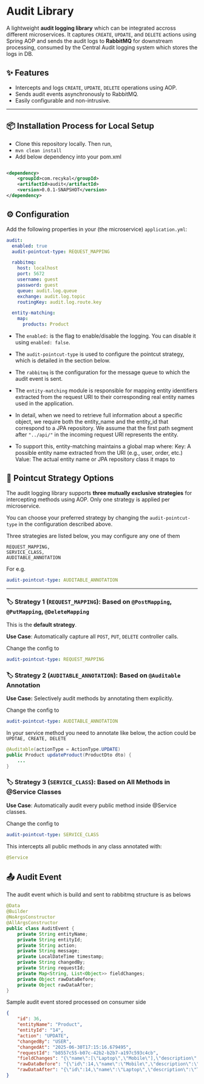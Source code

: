 # Audit Library

A lightweight **audit logging library** which can be integrated accross different microservices. It captures `CREATE`, `UPDATE`, and `DELETE` actions using Spring AOP and sends the audit logs to **RabbitMQ** for downstream processing, consumed by the Central Audit logging system which stores the logs in DB.

## ✨ Features

- Intercepts and logs `CREATE`, `UPDATE`, `DELETE` operations using AOP.
- Sends audit events asynchronously to RabbitMQ.
- Easily configurable and non-intrusive.
---

## 📦 Installation Process for Local Setup

- Clone this repository locally. Then run,
- ```mvn clean install```
- Add below dependency into your pom.xml
```xml

<dependency>
    <groupId>com.recykal</groupId>
    <artifactId>audit</artifactId>
    <version>0.0.1-SNAPSHOT</version>
</dependency>

```

## ⚙️ Configuration

Add the following properties in your (the microservice) `application.yml`:

``` yaml
audit:
  enabled: true
  audit-pointcut-type: REQUEST_MAPPING

  rabbitmq:
    host: localhost
    port: 5672
    username: guest
    password: guest
    queue: audit.log.queue
    exchange: audit.log.topic
    routingKey: audit.log.route.key

  entity-matching:
    map:
      products: Product
```
- The `enabled:` is the flag to enable/disable the logging. You can disable it using `enabled: false`.

- The `audit-pointcut-type` is used to configure the pointcut strategy,  which is detailed in the section below.

- The `rabbitmq` is the configuration for the message queue to which the audit event is sent.

- The `entity-matching` module is responsible for mapping entity identifiers extracted from the request URI to their corresponding real entity names used in the application.

- In detail, when we need to retrieve full information about a specific object, we require both the entity_name and the entity_id that correspond to a JPA repository. We assume that the first path segment after `"../api/"` in the incoming request URI represents the entity.

- To support this, entity-matching maintains a global map where:
    Key: A possible entity name extracted from the URI (e.g., user, order, etc.)
    Value: The actual entity name or JPA repository class it maps to


## 🔀 Pointcut Strategy Options

The audit logging library supports **three mutually exclusive strategies** for intercepting methods using AOP. Only one strategy is applied per microservice.

You can choose your preferred strategy by changing the ```audit-pointcut-type``` in the configuration described above.

Three strategies are listed below, you may configure any one of them
```
REQUEST_MAPPING,
SERVICE_CLASS,
AUDITABLE_ANNOTATION
```

For e.g. 
``` yaml
audit-pointcut-type: AUDITABLE_ANNOTATION
```

---

### 🏷️ Strategy 1 (```REQUEST_MAPPING```): Based on `@PostMapping`, `@PutMapping`, `@DeleteMapping`

This is the **default strategy**.

**Use Case**: Automatically capture all `POST`, `PUT`, `DELETE` controller calls.

Change the config to 
``` yaml
audit-pointcut-type: REQUEST_MAPPING
```


### 🏷️ Strategy 2 (```AUDITABLE_ANNOTATION```): Based on `@Auditable` Annotation

**Use Case:** Selectively audit methods by annotating them explicitly.

Change the config to 
``` yaml
audit-pointcut-type: AUDITABLE_ANNOTATION
```

In your service method you need to annotate like below, the action could be ```UPDTAE, CREATE, DELETE```

```java
@Auditable(actionType = ActionType.UPDATE)
public Product updateProduct(ProductDto dto) {
    ...
}
```

### 🏷️ Strategy 3 (```SERVICE_CLASS```): Based on All Methods in @Service Classes
**Use Case**: Automatically audit every public method inside @Service classes.

Change the config to 
``` yaml
audit-pointcut-type: SERVICE_CLASS
```

This intercepts all public methods in any class annotated with:

```java
@Service
```

## 📤 Audit Event
The audit event which is build and sent to rabbitmq structure is as belows

```java
@Data
@Builder
@NoArgsConstructor
@AllArgsConstructor
public class AuditEvent {
    private String entityName;
    private String entityId;
    private String action;
    private String message;
    private LocalDateTime timestamp;
    private String changedBy;
    private String requestId;
    private Map<String, List<Object>> fieldChanges;
    private Object rawDataBefore;
    private Object rawDataAfter;
}
```

Sample audit event stored processed on consumer side
```json
{
    "id": 36,
    "entityName": "Product",
    "entityId": "14",
    "action": "UPDATE",
    "changedBy": "USER",
    "changedAt": "2025-06-30T17:15:16.679495",
    "requestId": "b8557c55-b07c-42b2-b2b7-a197c593c4cb",
    "fieldChanges": "{\"name\":[\"Laptop\",\"Mobile\"],\"description\":[\"Touch screen!!\",\"64MP camera\"],\"price\":[20.0,20000.0],\"quantity\":[2,20],\"imageUrl\":[\"https://www.laptop.com\",\"https://www.mobile.com\"],\"createdAt\":[\"2025-06-30T17:14:44.329165\",\"2025-06-30T17:14:44.329164781\"],\"updatedAt\":[\"2025-06-30T17:15:16.679495283\",null]}",
    "rawDataBefore": "{\"id\":14,\"name\":\"Mobile\",\"description\":\"64MP camera\",\"price\":20000.0,\"quantity\":20,\"imageUrl\":\"https://www.mobile.com\",\"createdAt\":\"2025-06-30T17:14:44.329164781\",\"updatedAt\":null}",
    "rawDataAfter": "{\"id\":14,\"name\":\"Laptop\",\"description\":\"Touch screen!!\",\"price\":20.0,\"quantity\":2,\"imageUrl\":\"https://www.laptop.com\",\"createdAt\":\"2025-06-30T17:14:44.329165\",\"updatedAt\":\"2025-06-30T17:15:16.679495283\"}"
}
````

